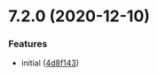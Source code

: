 # 7.2.0 (2020-12-10)


### Features

* initial ([4d8f143](https://github.com/softwaregroup-bg/ut-port-wss/commit/4d8f1433aa4c220d742dcbbad573f0094f16cad8))



